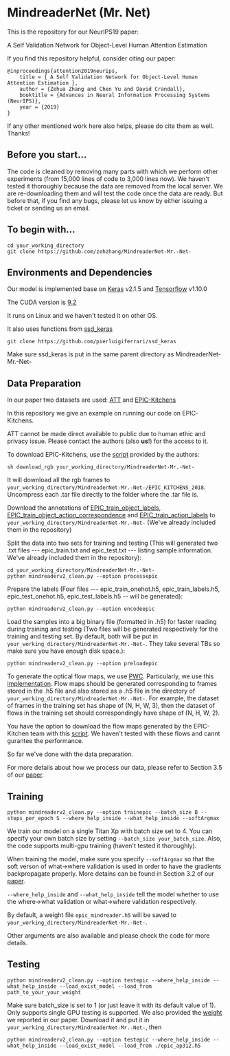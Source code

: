 # MindreaderNet (Mr. Net)
This is the repository for our NeurIPS19 paper:

A Self Validation Network for Object-Level Human Attention Estimation

If you find this repository helpful, consider citing our paper:

```
@inproceedings{attention2019neurips, 
    title = { A Self Validation Network for Object-Level Human Attention Estimation },
    author = {Zehua Zhang and Chen Yu and David Crandall},
    booktitle = {Advances in Neural Information Processing Systems (NeurIPS)},
    year = {2019}
}
```

If any other mentioned work here also helps, please do cite them as well. Thanks!

## Before you start...
The code is cleaned by removing many parts with which we perform other experiments (from 15,000 lines of code to 3,000 lines now). We haven't tested it thoroughly because the data are removed from the local server. We are re-downloading them and will test the code once the data are ready. But before that, if you find any bugs, please let us know by either issuing a ticket or sending us an email.

## To begin with...
```
cd your_working_directory
git clone https://github.com/zehzhang/MindreaderNet-Mr.-Net-
```

## Environments and Dependencies
Our model is implemented base on [Keras](https://keras.io/) v2.1.5 and [Tensorflow](https://www.tensorflow.org/) v1.10.0

The CUDA version is [9.2](https://developer.nvidia.com/cuda-92-download-archive)

It runs on Linux and we haven't tested it on other OS.

It also uses functions from [ssd_keras](https://github.com/pierluigiferrari/ssd_keras)

```
git clone https://github.com/pierluigiferrari/ssd_keras
```

Make sure ssd_keras is put in the same parent directory as MindreaderNet-Mr.-Net-

## Data Preparation
In our paper two datasets are used: [ATT](http://vision.soic.indiana.edu/papers/gaze2018bmvc.pdf) and [EPIC-Kitchens](http://openaccess.thecvf.com/content_ECCV_2018/papers/Dima_Damen_Scaling_Egocentric_Vision_ECCV_2018_paper.pdf)

In this repository we give an example on running our code on EPIC-Kitchens. 

ATT cannot be made direct available to public due to human ethic and privacy issue. Please contact the authors (also **us**!) for the access to it. 

To download EPIC-Kitchens, use the [script](https://github.com/epic-kitchens/download-scripts/blob/master/frames_rgb_flow/download_rgb.sh) provided by the authors:

```
sh download_rgb your_working_directory/MindreaderNet-Mr.-Net-
```

It will download all the rgb frames to `your_working_directory/MindreaderNet-Mr.-Net-/EPIC_KITCHENS_2018`. Uncompress each .tar file directly to the folder where the .tar file is.

Download the annotations of [EPIC_train_object_labels](https://github.com/epic-kitchens/annotations/blob/master/EPIC_train_object_labels.csv), [EPIC_train_object_action_correspondence](https://github.com/epic-kitchens/annotations/blob/master/EPIC_train_object_action_correspondence.csv) and [EPIC_train_action_labels](https://github.com/epic-kitchens/annotations/blob/master/EPIC_train_action_labels.csv) to `your_working_directory/MindreaderNet-Mr.-Net-` (We've already included them in the repository)

Split the data into two sets for training and testing (This will generated two .txt files --- epic_train.txt and epic_test.txt --- listing sample information. We've already included them in the repository):

```
cd your_working_directory/MindreaderNet-Mr.-Net-
python mindreaderv2_clean.py --option processepic
```

Prepare the labels (Four files --- epic_train_onehot.h5, epic_train_labels.h5, epic_test_onehot.h5, epic_test_labels.h5 -- will be generated):

```
python mindreaderv2_clean.py --option encodeepic
```

Load the samples into a big binary file (formatted in .h5) for faster reading during training and testing (Two files will be generated respectively for the training and testing set. By default, both will be put in `your_working_directory/MindreaderNet-Mr.-Net-`. They take several TBs so make sure you have enough disk space.):

```
python mindreaderv2_clean.py --option preloadepic
```

To generate the optical flow maps, we use [PWC](https://arxiv.org/abs/1709.02371). Particularly, we use this [implementation](https://github.com/sniklaus/pytorch-pwc). Flow maps should be generated corresponding to frames stored in the .h5 file and also stored as a .h5 file in the directory of `your_working_directory/MindreaderNet-Mr.-Net-`. For example, the dataset of frames in the training set has shape of (N, H, W, 3), then the dataset of flows in the training set should correspondingly have shape of (N, H, W, 2).

You have the option to download the flow maps generated by the EPIC-Kitchen team with this [script](https://github.com/epic-kitchens/download-scripts/blob/master/frames_rgb_flow/download_flow.sh). We haven't tested with these flows and cannt gurantee the performance.

So far we've done with the data preparation.

For more details about how we process our data, please refer to Section 3.5 of our [paper]().

## Training

```
python mindreaderv2_clean.py --option trainepic --batch_size B --steps_per_epoch S --where_help_inside --what_help_inside --softArgmax
```

We train our model on a single Titan Xp with batch size set to 4. You can specify your own batch size by setting ```--batch_size your_batch_size```. Also, the code supports multi-gpu training (haven't tested it thoroughly).

When training the model, make sure you specify `--softArgmax` so that the soft verson of what→where validation is used in order to have the gradients backpropagate properly. More detains can be found in Section 3.2 of our [paper]().

`--where_help_inside` and `--what_help_inside` tell the model whether to use the where→what validation or what→where validation respectively.

By default, a weight file `epic_mindreader.h5` will be saved to `your_working_directory/MindreaderNet-Mr.-Net-`.

Other arguments are also available and please check the code for more details.

## Testing

```
python mindreaderv2_clean.py --option testepic --where_help_inside --what_help_inside --load_exist_model --load_from path_to_your_your_weight
```

Make sure batch_size is set to 1 (or just leave it with its default value of 1).  Only supports single GPU testing is supported. We also provided the [weight](https://drive.google.com/file/d/17dfJeJs2HZ_mkCzKl-eqwa1vO8HXa52r/view?usp=sharing) we reported in our paper. Download it and put it in `your_working_directory/MindreaderNet-Mr.-Net-`, then
```
python mindreaderv2_clean.py --option testepic --where_help_inside --what_help_inside --load_exist_model --load_from ./epic_ap312.h5
```
